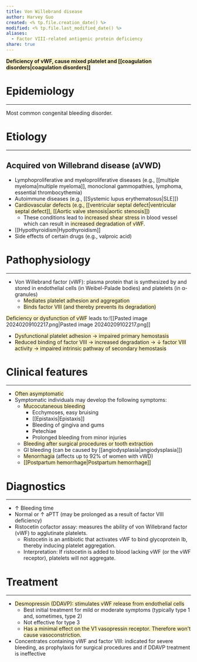 ```yaml
---
title: Von Willebrand disease
author: Harvey Guo
created: <% tp.file.creation_date() %>
modified: <% tp.file.last_modified_date() %>
aliases:
  - Factor VIII-related antigenic protein deficiency
share: true
---
```


<span style="background:rgba(240, 200, 0, 0.2)">**Deficiency of vWF, cause mixed platelet and [[coagulation disorders|coagulation disorders]]**</span>
# Epidemiology
---
Most common congenital bleeding disorder.
# Etiology
---
## Acquired von Willebrand disease (aVWD)
- Lymphoproliferative and myeloproliferative diseases (e.g., [[multiple myeloma|multiple myeloma]], monoclonal gammopathies, lymphoma, essential thrombocythemia)
- Autoimmune diseases (e.g., [[Systemic lupus erythematosus|SLE]])
- <span style="background:rgba(240, 200, 0, 0.2)">Cardiovascular defects (e.g., [[ventricular septal defect|ventricular septal defect]], [[Aortic valve stenosis|aortic stenosis]]) </span>
	- These conditions lead to <span style="background:rgba(240, 200, 0, 0.2)">increased shear stress</span> in blood vessel which can result in <span style="background:rgba(240, 200, 0, 0.2)">increased degradation of vWF</span>.
- [[Hypothyroidism|Hypothyroidism]]
- Side effects of certain drugs (e.g., valproic acid)
# Pathophysiology
---
- Von Willebrand factor (vWF): plasma protein that is synthesized by and stored in endothelial cells (in Weibel-Palade bodies) and platelets (in α-granules)
	- <span style="background:rgba(240, 200, 0, 0.2)">Mediates platelet adhesion and aggregation</span>
	- <span style="background:rgba(240, 200, 0, 0.2)">Binds factor VIII (and thereby prevents its degradation)</span>

<span style="background:rgba(240, 200, 0, 0.2)">Deficiency or dysfunction of vWF</span> leads to:![[Pasted image 20240209102217.png|Pasted image 20240209102217.png]]
- <span style="background:rgba(240, 200, 0, 0.2)">Dysfunctional platelet adhesion → impaired primary hemostasis</span>
- <span style="background:rgba(240, 200, 0, 0.2)">Reduced binding of factor VIII → increased degradation → ↓ factor VIII activity → impaired intrinsic pathway of secondary hemostasis</span>
# Clinical features
---
- <span style="background:rgba(240, 200, 0, 0.2)">Often asymptomatic</span>
- Symptomatic individuals may develop the following symptoms:
	- <span style="background:rgba(240, 200, 0, 0.2)">Mucocutaneous bleeding</span>
		- Ecchymoses, easy bruising
		- [[Epistaxis|Epistaxis]]
		- Bleeding of gingiva and gums
		- Petechiae
		- Prolonged bleeding from minor injuries
	- <span style="background:rgba(240, 200, 0, 0.2)">Bleeding after surgical procedures or tooth extraction </span>
	- GI bleeding (can be caused by [[angiodysplasia|angiodysplasia]])
	- <span style="background:rgba(240, 200, 0, 0.2)">Menorrhagia</span> (affects up to 92% of women with vWD) 
	- <span style="background:rgba(240, 200, 0, 0.2)">[[Postpartum hemorrhage|Postpartum hemorrhage]] </span>
# Diagnostics
---
- ↑ Bleeding time
- Normal or ↑ aPTT (may be prolonged as a result of factor VIII deficiency)
- Ristocetin cofactor assay: measures the ability of von Willebrand factor (vWF) to agglutinate platelets.
	- Ristocetin is an antibiotic that activates vWF to bind glycoprotein Ib, thereby inducing platelet aggregation.
	- Interpretation: If ristocetin is added to blood lacking vWF (or the vWF receptor), platelets will not aggregate.
# Treatment
---
- <span style="background:rgba(240, 200, 0, 0.2)">Desmopressin (DDAVP): stimulates vWF release from endothelial cells</span>
	- Best initial treatment for mild or moderate symptoms (typically type 1 and, sometimes, type 2)
	- Not effective for type 3 
	- <span style="background:rgba(240, 200, 0, 0.2)">Has a minimal effect on the V1 vasopressin receptor. Therefore won't cause vasoconstriction.</span>
- Concentrates containing vWF and factor VIII: indicated for severe bleeding, as prophylaxis for surgical procedures and if DDAVP treatment is ineffective